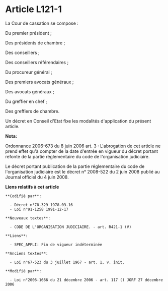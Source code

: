 # Article L121-1

La Cour de cassation se compose :

Du premier président ;

Des présidents de chambre ;

Des conseillers ;

Des conseillers référendaires ;

Du procureur général ;

Des premiers avocats généraux ;

Des avocats généraux ;

Du greffier en chef ;

Des greffiers de chambre.

Un décret en Conseil d'Etat fixe les modalités d'application du présent article.

**Nota:**

Ordonnance 2006-673 du 8 juin 2006 art. 3 : L'abrogation de cet article ne prend effet qu'à compter de la date d'entrée en
vigueur du décret portant refonte de la partie réglementaire du code de l'organisation judiciaire.

Le décret portant publication de la partie réglementaire du code de l'organisation judiciaire est le décret n° 2008-522 du 2
juin 2008 publié au Journal officiel du 4 juin 2008.

**Liens relatifs à cet article**

	**Codifié par**:

	  - Décret n°78-329 1978-03-16
	  - Loi n°91-1258 1991-12-17

	**Nouveaux textes**:

	  - CODE DE L'ORGANISATION JUDICIAIRE. - art. R421-1 (V)

	**Liens**:

	  - SPEC_APPLI: Fin de vigueur indéterminée

	**Anciens textes**:

	  - Loi n°67-523 du 3 juillet 1967 - art. 1, v. init.

	**Modifié par**:

	  - Loi n°2006-1666 du 21 décembre 2006 - art. 117 () JORF 27 décembre 2006
